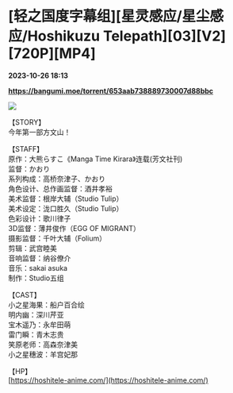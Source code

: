 # [轻之国度字幕组][星灵感应/星尘感应/Hoshikuzu Telepath][03][V2][720P][MP4]

**2023-10-26 18:13**

**https://bangumi.moe/torrent/653aab738889730007d88bbc**

![](https://s2.loli.net/2023/10/04/FWLNU8KqVf6hcRu.jpg)

【STORY】  
今年第一部方文山！

【STAFF】  
原作：大熊らすこ《Manga Time Kirara》连载(芳文社刊)  
监督：かおり  
系列构成：高桥奈津子、かおり  
角色设计、总作画监督：酒井孝裕  
美术监督：根岸大辅（Studio Tulip）  
美术设定：泷口胜久（Studio Tulip）  
色彩设计：歌川律子  
3D监督：薄井俊作（EGG OF MIGRANT）  
摄影监督：千叶大辅（Folium）  
剪辑：武宫睦美  
音响监督：纳谷僚介  
音乐：sakai asuka  
制作：Studio五组

【CAST】  
小之星海果：船户百合绘  
明内幽：深川芹亚  
宝木遥乃：永牟田萌  
雷门瞬：青木志贵  
笑原老师：高森奈津美  
小之星穗波：羊宫妃那

【HP】  
[https://hoshitele-anime.com/](https://hoshitele-anime.com/)